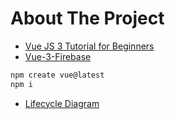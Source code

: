 # About The Project

- [Vue JS 3 Tutorial for Beginners](https://www.youtube.com/watch?v=YrxBCBibVo0&list=PL4cUxeGkcC9hYYGbV60Vq3IXYNfDk8At1)
- [Vue-3-Firebase](https://github.com/iamshaunjp/Vue-3-Firebase)

```sh
npm create vue@latest
npm i
```

- [Lifecycle Diagram](https://vuejs.org/guide/essentials/lifecycle.html)
